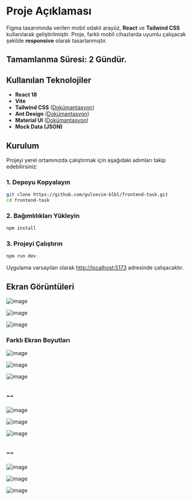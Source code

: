 # Proje Açıklaması

Figma tasarımında verilen mobil odaklı arayüz, **React** ve **Tailwind CSS** kullanılarak geliştirilmiştir. Proje, farklı mobil cihazlarda uyumlu çalışacak şekilde **responsive** olarak tasarlanmıştır.

## Tamamlanma Süresi: 2 Gündür.

## Kullanılan Teknolojiler

- **React 18**
- **Vite**
- **Tailwind CSS** ([Dokümantasyon](https://tailwindcss.com/))
- **Ant Design** ([Dokümantasyon](https://ant.design/))
- **Material UI** ([Dokümantasyon](https://mui.com/))
- **Mock Data (JSON)**

## Kurulum

Projeyi yerel ortamınızda çalıştırmak için aşağıdaki adımları takip edebilirsiniz:

### 1. Depoyu Kopyalayın
```bash
git clone https://github.com/gulsevim-blbl/frontend-task.git
cd frontend-task
```

### 2. Bağımlılıkları Yükleyin
```bash
npm install
```

### 3. Projeyi Çalıştırın
```bash
npm run dev
```

Uygulama varsayılan olarak [http://localhost:5173](http://localhost:5173) adresinde çalışacaktır.


## Ekran Görüntüleri
![image](https://github.com/user-attachments/assets/0b7ad139-e7e2-4169-b824-4aeea5a54c25)


![image](https://github.com/user-attachments/assets/259e9bc0-c52d-4a45-b8ed-16f7ebda9e7e)


![image](https://github.com/user-attachments/assets/d6d34f71-8dbf-4788-9cdd-907556fd3c6f)


### Farklı Ekran Boyutları

![image](https://github.com/user-attachments/assets/9528932b-5a6d-4048-a9c0-7fd1faea6d76)

![image](https://github.com/user-attachments/assets/84654fe3-aa46-4c86-87f4-ba947e1993c4)

![image](https://github.com/user-attachments/assets/969de679-ade2-4830-bdce-8d74db531445)

## --
![image](https://github.com/user-attachments/assets/bd61911d-c750-417f-8c0f-581d9a54b98d)

![image](https://github.com/user-attachments/assets/da7e0a6e-d43e-4788-ad87-d2258e473191)

![image](https://github.com/user-attachments/assets/6b96a9be-9d0b-4a55-9481-161a24414309)


## --
![image](https://github.com/user-attachments/assets/1206d232-655e-4faf-a696-d8727413e925)

![image](https://github.com/user-attachments/assets/aa0b3467-ba7d-4b09-9724-69494ae2245d)

![image](https://github.com/user-attachments/assets/6dd8323a-cd89-41fb-b7ed-375a9ddc6ca4)







